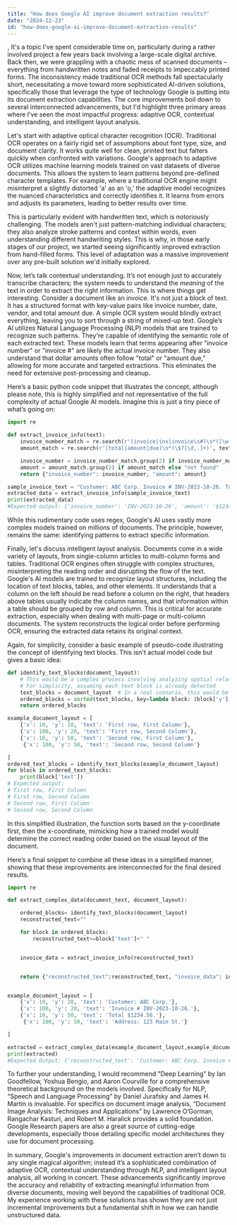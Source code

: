 ```yaml
---
title: "How does Google AI improve document extraction results?"
date: "2024-12-23"
id: "how-does-google-ai-improve-document-extraction-results"
---
```


,  It's a topic I've spent considerable time on, particularly during a rather involved project a few years back involving a large-scale digital archive. Back then, we were grappling with a chaotic mess of scanned documents – everything from handwritten notes and faded receipts to impeccably printed forms. The inconsistency made traditional OCR methods fall spectacularly short, necessitating a move toward more sophisticated AI-driven solutions, specifically those that leverage the type of technology Google is putting into its document extraction capabilities. The core improvements boil down to several interconnected advancements, but I'd highlight three primary areas where I’ve seen the most impactful progress: adaptive OCR, contextual understanding, and intelligent layout analysis.

Let's start with adaptive optical character recognition (OCR). Traditional OCR operates on a fairly rigid set of assumptions about font type, size, and document clarity. It works quite well for clean, printed text but falters quickly when confronted with variations. Google's approach to adaptive OCR utilizes machine learning models trained on vast datasets of diverse documents. This allows the system to learn patterns beyond pre-defined character templates. For example, where a traditional OCR engine might misinterpret a slightly distorted 'a' as an 'o,' the adaptive model recognizes the nuanced characteristics and correctly identifies it. It learns from errors and adjusts its parameters, leading to better results over time.

This is particularly evident with handwritten text, which is notoriously challenging. The models aren't just pattern-matching individual characters; they also analyze stroke patterns and context within words, even understanding different handwriting styles. This is why, in those early stages of our project, we started seeing significantly improved extraction from hand-filled forms. This level of adaptation was a massive improvement over any pre-built solution we'd initially explored.

Now, let’s talk contextual understanding. It’s not enough just to accurately transcribe characters; the system needs to understand the *meaning* of the text in order to extract the right information. This is where things get interesting. Consider a document like an invoice. It's not just a block of text. It has a structured format with key-value pairs like invoice number, date, vendor, and total amount due. A simple OCR system would blindly extract everything, leaving you to sort through a string of mixed-up text. Google’s AI utilizes Natural Language Processing (NLP) models that are trained to recognize such patterns. They're capable of identifying the semantic role of each extracted text. These models learn that terms appearing after "invoice number" or "invoice #" are likely the actual invoice number. They also understand that dollar amounts often follow "total" or "amount due," allowing for more accurate and targeted extractions. This eliminates the need for extensive post-processing and cleanup.

Here’s a basic python code snippet that illustrates the concept, although please note, this is highly simplified and not representative of the full complexity of actual Google AI models. Imagine this is just a tiny piece of what’s going on:

```python
import re

def extract_invoice_info(text):
    invoice_number_match = re.search(r'(invoice|inv|invoice\s#)\s*([\w-]+)', text, re.IGNORECASE)
    amount_match = re.search(r'(total|amount|due)\s*(\$?[\d,.]+)', text, re.IGNORECASE)

    invoice_number = invoice_number_match.group(2) if invoice_number_match else "not found"
    amount = amount_match.group(2) if amount_match else "not found"
    return {"invoice_number": invoice_number, "amount": amount}

sample_invoice_text = "Customer: ABC Corp. Invoice # INV-2023-10-26. Total $1234.56. Address: 123 Main St."
extracted_data = extract_invoice_info(sample_invoice_text)
print(extracted_data)
#Expected output: {'invoice_number': 'INV-2023-10-26', 'amount': '$1234.56'}
```

While this rudimentary code uses regex, Google's AI uses vastly more complex models trained on millions of documents. The principle, however, remains the same: identifying patterns to extract specific information.

Finally, let's discuss intelligent layout analysis. Documents come in a wide variety of layouts, from single-column articles to multi-column forms and tables. Traditional OCR engines often struggle with complex structures, misinterpreting the reading order and disrupting the flow of the text. Google's AI models are trained to recognize layout structures, including the location of text blocks, tables, and other elements. It understands that a column on the left should be read before a column on the right, that headers above tables usually indicate the column names, and that information within a table should be grouped by row and column. This is critical for accurate extraction, especially when dealing with multi-page or multi-column documents. The system reconstructs the logical order before performing OCR, ensuring the extracted data retains its original context.

Again, for simplicity, consider a basic example of pseudo-code illustrating the concept of identifying text blocks. This isn't actual model code but gives a basic idea:

```python
def identify_text_blocks(document_layout):
    # This would be a complex process involving analyzing spatial relations, image processing, etc.
    # For simplicity, assuming each text block is already detected
    text_blocks = document_layout  # In a real scenario, this would be based on a trained layout model
    ordered_blocks = sorted(text_blocks, key=lambda block: (block['y'], block['x']))
    return ordered_blocks

example_document_layout = [
    {'x': 10, 'y': 20, 'text': 'First row, First Column'},
    {'x': 100, 'y': 20, 'text': 'First row, Second Column'},
    {'x': 10, 'y': 50, 'text': 'Second row, First Column'},
     {'x': 100, 'y': 50, 'text': 'Second row, Second Column'}

]
ordered_text_blocks = identify_text_blocks(example_document_layout)
for block in ordered_text_blocks:
    print(block['text'])
# Expected output:
# First row, First Column
# First row, Second Column
# Second row, First Column
# Second row, Second Column
```
In this simplified illustration, the function sorts based on the y-coordinate first, then the x-coordinate, mimicking how a trained model would determine the correct reading order based on the visual layout of the document.

Here’s a final snippet to combine all these ideas in a simplified manner, showing that these improvements are interconnected for the final desired results.

```python
import re

def extract_complex_data(document_text, document_layout):

    ordered_blocks= identify_text_blocks(document_layout)
    reconstructed_text=""

    for block in ordered_blocks:
        reconstructed_text+=block['text']+" "


    invoice_data = extract_invoice_info(reconstructed_text)


    return {"reconstructed_text":reconstructed_text, "invoice_data": invoice_data}


example_document_layout = [
    {'x': 10, 'y': 20, 'text': 'Customer: ABC Corp.'},
    {'x': 100, 'y': 20, 'text': 'Invoice # INV-2023-10-26.'},
    {'x': 10, 'y': 50, 'text': 'Total $1234.56.'},
     {'x': 100, 'y': 50, 'text': 'Address: 123 Main St.'}

]

extracted = extract_complex_data(example_document_layout,example_document_layout)
print(extracted)
#Expected Output: {'reconstructed_text': 'Customer: ABC Corp. Invoice # INV-2023-10-26. Total $1234.56. Address: 123 Main St. ', 'invoice_data': {'invoice_number': 'INV-2023-10-26', 'amount': '$1234.56'}}
```

To further your understanding, I would recommend "Deep Learning" by Ian Goodfellow, Yoshua Bengio, and Aaron Courville for a comprehensive theoretical background on the models involved. Specifically for NLP, “Speech and Language Processing” by Daniel Jurafsky and James H. Martin is invaluable. For specifics on document image analysis, “Document Image Analysis: Techniques and Applications” by Lawrence O’Gorman, Rangachar Kasturi, and Robert M. Haralick provides a solid foundation. Google Research papers are also a great source of cutting-edge developments, especially those detailing specific model architectures they use for document processing.

In summary, Google's improvements in document extraction aren’t down to any single magical algorithm; instead it’s a sophisticated combination of adaptive OCR, contextual understanding through NLP, and intelligent layout analysis, all working in concert. These advancements significantly improve the accuracy and reliability of extracting meaningful information from diverse documents, moving well beyond the capabilities of traditional OCR. My experience working with these solutions has shown they are not just incremental improvements but a fundamental shift in how we can handle unstructured data.
